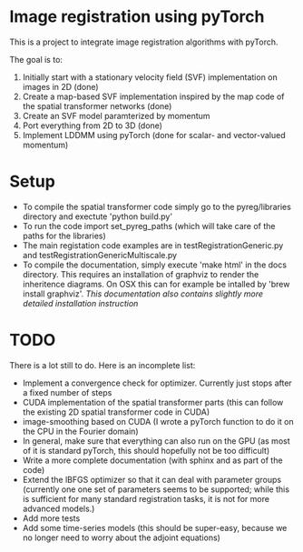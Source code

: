 # Image registration using pyTorch

This is a project to integrate image registration algorithms with pyTorch.

The goal is to: 

1. Initially start with a stationary velocity field (SVF) implementation on images in 2D (done)
2. Create a map-based SVF implementation inspired by the map code of the spatial transformer networks (done)
3. Create an SVF model paramterized by momentum
4. Port everything from 2D to 3D (done)
5. Implement LDDMM using pyTorch (done for scalar- and vector-valued momentum)

# Setup

* To compile the spatial transformer code simply go to the pyreg/libraries directory and exectute 'python build.py'
* To run the code import set_pyreg_paths (which will take care of the paths for the libraries)
* The main registation code examples are in testRegistrationGeneric.py and testRegistrationGenericMultiscale.py
* To compile the documentation, simply execute 'make html' in the docs directory. This requires an installation of graphviz to render the inheritence diagrams. On OSX this can for example be intalled by 'brew install graphviz'. *This documentation also contains slightly more detailed installation instruction*

# TODO

There is a lot still to do. Here is an incomplete list:

- Implement a convergence check for optimizer. Currently just stops after a fixed number of steps
- CUDA implementation of the spatial transformer parts (this can follow the existing 2D spatial transformer code in CUDA)
- image-smoothing based on CUDA (I wrote a pyTorch function to do it on the CPU in the Fourier domain)
- In general, make sure that everything can also run on the GPU (as most of it is standard pyTorch, this should hopefully not be too difficult)
- Write a more complete documentation (with sphinx and as part of the code)
- Extend the lBFGS optimizer so that it can deal with parameter groups (currently one one set of parameters seems to be supported; while this is sufficient for many standard registration tasks, it is not for more advanced models.)
- Add more tests
- Add some time-series models (this should be super-easy, because we no longer need to worry about the adjoint equations)

